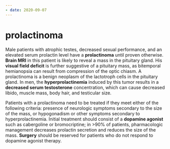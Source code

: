 ```yaml
---
- date: 2020-09-07
---
```


# prolactinoma

<!-- prolactinoma management -->

Male patients with atrophic testes, decreased sexual performance, and an elevated serum prolactin level have a **prolactinoma** until proven otherwise. **Brain MRI** in this patient is likely to reveal a mass in the pituitary gland. His **visual field deficit** is further suggestive of a pituitary mass, as bitemporal hemianopsia  can result from compression of the optic chiasm. A prolactinoma is a  benign neoplasm of the lactotroph cells in the pituitary gland. In men, the **hyperprolactinemia** induced by this tumor results in a **decreased serum testosterone** concentration, which can cause decreased libido, muscle mass, body hair, and testicular size.

Patients with a prolactinoma need to be treated if they meet either of the  following criteria: presence of neurologic symptoms secondary to the  size of the mass, or hypogonadism or other symptoms secondary to  hyperprolactinemia. Initial treatment should consist of a **dopamine agonist** such as cabergoline or bromocriptine; in >90% of patients,  pharmacologic management decreases prolactin secretion and reduces the  size of the mass. **Surgery** should be reserved for patients who do not respond to dopamine agonist therapy.
